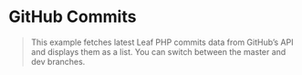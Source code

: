 # GitHub Commits

> This example fetches latest Leaf PHP commits data from GitHub’s API and displays them as a list. You can switch between the master and dev branches.

<common-codepen-snippet title="Leaf 3 Commits" slug="RwaWmzY" tab="js,result" />
